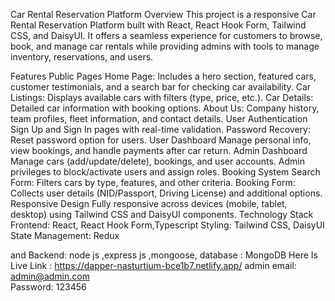 Car Rental Reservation Platform
Overview
This project is a responsive Car Rental Reservation Platform built with React, React Hook Form, Tailwind CSS, and DaisyUI. It offers a seamless experience for customers to browse, book, and manage car rentals while providing admins with tools to manage inventory, reservations, and users.

Features
Public Pages
Home Page: Includes a hero section, featured cars, customer testimonials, and a search bar for checking car availability.
Car Listings: Displays available cars with filters (type, price, etc.).
Car Details: Detailed car information with booking options.
About Us: Company history, team profiles, fleet information, and contact details.
User Authentication
Sign Up and Sign In pages with real-time validation.
Password Recovery: Reset password option for users.
User Dashboard
Manage personal info, view bookings, and handle payments after car return.
Admin Dashboard
Manage cars (add/update/delete), bookings, and user accounts.
Admin privileges to block/activate users and assign roles.
Booking System
Search Form: Filters cars by type, features, and other criteria.
Booking Form: Collects user details (NID/Passport, Driving License) and additional options.
Responsive Design
Fully responsive across devices (mobile, tablet, desktop) using Tailwind CSS and DaisyUI components.
Technology Stack
Frontend: 
React, React Hook Form,Typescript
Styling: Tailwind CSS, DaisyUI
State Management: Redux 

and Backend: node js ,express js ,mongoose,
database : MongoDB
Here Is Live Link : https://dapper-nasturtium-bce1b7.netlify.app/ 
admin email: admin@admin.com  
Password: 123456